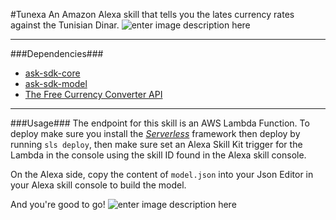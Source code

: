 #Tunexa
An Amazon Alexa skill that tells you the lates currency rates against the Tunisian Dinar.
![enter image description here](https://media.giphy.com/media/2kVgUeVWhyKefmphT0/giphy.gif)

----------
###Dependencies###

 - [ask-sdk-core](https://github.com/alexa/alexa-skills-kit-sdk-for-nodejs/tree/2.0.x/ask-sdk-core)
 - [ask-sdk-model](https://github.com/alexa/alexa-skills-kit-sdk-for-nodejs/tree/2.0.x/ask-sdk-core)
 -  [The Free Currency Converter API](https://free.currencyconverterapi.com/)
 ----------
 
###Usage###
The endpoint for this skill is an AWS Lambda Function. To deploy make sure you install the *[Serverless](https://serverless.com/)* framework then deploy by running `sls deploy`, then make sure set an Alexa Skill Kit trigger for the Lambda in the console using the skill ID found in the Alexa skill console.

On the Alexa side, copy the content of ```model.json``` into your Json Editor in your Alexa skill console to build the model.

And you're good to go!
![enter image description here](https://media.giphy.com/media/l0IsIZw8doJm3ysRq/giphy.gif)
 
 

